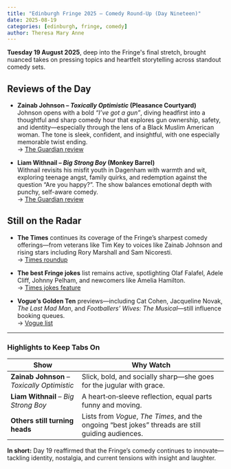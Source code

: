 ```yaml
---
title: "Edinburgh Fringe 2025 – Comedy Round‑Up (Day Nineteen)"
date: 2025-08-19
categories: [edinburgh, fringe, comedy]
author: Theresa Mary Anne
---
```


**Tuesday 19 August 2025**, deep into the Fringe's final stretch, brought nuanced takes on pressing topics and heartfelt storytelling across standout comedy sets.

## Reviews of the Day

- **Zainab Johnson – _Toxically Optimistic_ (Pleasance Courtyard)**  
  Johnson opens with a bold *“I’ve got a gun”*, diving headfirst into a thoughtful and sharp comedy hour that explores gun ownership, safety, and identity—especially through the lens of a Black Muslim American woman. The tone is sleek, confident, and insightful, with one especially memorable twist ending.  
  → [The Guardian review](https://www.theguardian.com/stage/2025/aug/19/zainab-johnson-toxically-optimistic-review-pleasance-courtyard-edinburgh)

- **Liam Withnail – _Big Strong Boy_ (Monkey Barrel)**  
  Withnail revisits his misfit youth in Dagenham with warmth and wit, exploring teenage angst, family quirks, and redemption against the question “Are you happy?”. The show balances emotional depth with punchy, self-aware comedy.  
  → [The Guardian review](https://www.theguardian.com/stage/2025/aug/19/liam-withnail-big-strong-boy-review-edinburgh-tour)

## Still on the Radar

- **The Times** continues its coverage of the Fringe’s sharpest comedy offerings—from veterans like Tim Key to voices like Zainab Johnson and rising stars including Rory Marshall and Sam Nicoresti.  
  → [Times roundup](https://www.thetimes.co.uk/article/edinburgh-fringe-festival-2025-best-comedy-shows-xzd2kjplw)

- **The best Fringe jokes** list remains active, spotlighting Olaf Falafel, Adele Cliff, Johnny Pelham, and newcomers like Amelia Hamilton.  
  → [Times jokes feature](https://www.thetimes.co.uk/article/the-best-jokes-of-edinburgh-fringe-2025-xkh5qg5kb)

- **Vogue’s Golden Ten** previews—including Cat Cohen, Jacqueline Novak, *The Last Mad Man*, and *Footballers’ Wives: The Musical*—still influence booking queues.  
  → [Vogue list](https://www.vogue.com/article/10-standout-acts-from-2025-edinburgh-fringe-festival)

---

### Highlights to Keep Tabs On

| Show | Why Watch |
|------|-----------|
| **Zainab Johnson** – *Toxically Optimistic* | Slick, bold, and socially sharp—she goes for the jugular with grace. |
| **Liam Withnail** – *Big Strong Boy* | A heart‑on‑sleeve reflection, equal parts funny and moving. |
| **Others still turning heads** | Lists from *Vogue*, *The Times*, and the ongoing “best jokes” threads are still guiding audiences. |

**In short:** Day 19 reaffirmed that the Fringe’s comedy continues to innovate—tackling identity, nostalgia, and current tensions with insight and laughter.
